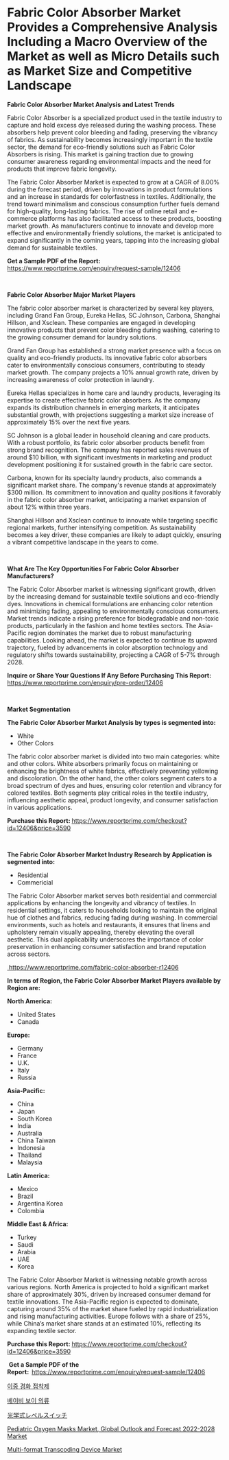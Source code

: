 <p><h1>Fabric Color Absorber Market Provides a Comprehensive Analysis Including a Macro Overview of the Market as well as Micro Details such as Market Size and Competitive Landscape</h1></p><p><strong>Fabric Color Absorber Market Analysis and Latest Trends</strong></p>
<p><p>Fabric Color Absorber is a specialized product used in the textile industry to capture and hold excess dye released during the washing process. These absorbers help prevent color bleeding and fading, preserving the vibrancy of fabrics. As sustainability becomes increasingly important in the textile sector, the demand for eco-friendly solutions such as Fabric Color Absorbers is rising. This market is gaining traction due to growing consumer awareness regarding environmental impacts and the need for products that improve fabric longevity.</p><p>The Fabric Color Absorber Market is expected to grow at a CAGR of 8.00% during the forecast period, driven by innovations in product formulations and an increase in standards for colorfastness in textiles. Additionally, the trend toward minimalism and conscious consumption further fuels demand for high-quality, long-lasting fabrics. The rise of online retail and e-commerce platforms has also facilitated access to these products, boosting market growth. As manufacturers continue to innovate and develop more effective and environmentally friendly solutions, the market is anticipated to expand significantly in the coming years, tapping into the increasing global demand for sustainable textiles.</p></p>
<p><strong>Get a Sample PDF of the Report:&nbsp;</strong> <a href="https://www.reportprime.com/enquiry/request-sample/12406">https://www.reportprime.com/enquiry/request-sample/12406</a></p>
<p>&nbsp;</p>
<p><strong>Fabric Color Absorber Major Market Players</strong></p>
<p><p>The fabric color absorber market is characterized by several key players, including Grand Fan Group, Eureka Hellas, SC Johnson, Carbona, Shanghai Hillson, and Xsclean. These companies are engaged in developing innovative products that prevent color bleeding during washing, catering to the growing consumer demand for laundry solutions.</p><p>Grand Fan Group has established a strong market presence with a focus on quality and eco-friendly products. Its innovative fabric color absorbers cater to environmentally conscious consumers, contributing to steady market growth. The company projects a 10% annual growth rate, driven by increasing awareness of color protection in laundry.</p><p>Eureka Hellas specializes in home care and laundry products, leveraging its expertise to create effective fabric color absorbers. As the company expands its distribution channels in emerging markets, it anticipates substantial growth, with projections suggesting a market size increase of approximately 15% over the next five years.</p><p>SC Johnson is a global leader in household cleaning and care products. With a robust portfolio, its fabric color absorber products benefit from strong brand recognition. The company has reported sales revenues of around $10 billion, with significant investments in marketing and product development positioning it for sustained growth in the fabric care sector.</p><p>Carbona, known for its specialty laundry products, also commands a significant market share. The company's revenue stands at approximately $300 million. Its commitment to innovation and quality positions it favorably in the fabric color absorber market, anticipating a market expansion of about 12% within three years.</p><p>Shanghai Hillson and Xsclean continue to innovate while targeting specific regional markets, further intensifying competition. As sustainability becomes a key driver, these companies are likely to adapt quickly, ensuring a vibrant competitive landscape in the years to come.</p></p>
<p>&nbsp;</p>
<p><strong>What Are The Key Opportunities For Fabric Color Absorber Manufacturers?</strong></p>
<p><p>The Fabric Color Absorber market is witnessing significant growth, driven by the increasing demand for sustainable textile solutions and eco-friendly dyes. Innovations in chemical formulations are enhancing color retention and minimizing fading, appealing to environmentally conscious consumers. Market trends indicate a rising preference for biodegradable and non-toxic products, particularly in the fashion and home textiles sectors. The Asia-Pacific region dominates the market due to robust manufacturing capabilities. Looking ahead, the market is expected to continue its upward trajectory, fueled by advancements in color absorption technology and regulatory shifts towards sustainability, projecting a CAGR of 5-7% through 2028.</p></p>
<p><strong>Inquire or Share Your Questions If Any Before Purchasing This Report:</strong> <a href="https://www.reportprime.com/enquiry/pre-order/12406">https://www.reportprime.com/enquiry/pre-order/12406</a></p>
<p>&nbsp;</p>
<p><strong>Market Segmentation</strong></p>
<p><strong>The Fabric Color Absorber Market Analysis by types is segmented into:</strong></p>
<p><ul><li>White</li><li>Other Colors</li></ul></p>
<p><p>The fabric color absorber market is divided into two main categories: white and other colors. White absorbers primarily focus on maintaining or enhancing the brightness of white fabrics, effectively preventing yellowing and discoloration. On the other hand, the other colors segment caters to a broad spectrum of dyes and hues, ensuring color retention and vibrancy for colored textiles. Both segments play critical roles in the textile industry, influencing aesthetic appeal, product longevity, and consumer satisfaction in various applications.</p></p>
<p><strong>Purchase this Report:&nbsp;</strong><a href="https://www.reportprime.com/checkout?id=12406&price=3590">https://www.reportprime.com/checkout?id=12406&price=3590</a></p>
<p>&nbsp;</p>
<p><strong>The Fabric Color Absorber Market Industry Research by Application is segmented into:</strong></p>
<p><ul><li>Residential</li><li>Commericial</li></ul></p>
<p><p>The Fabric Color Absorber market serves both residential and commercial applications by enhancing the longevity and vibrancy of textiles. In residential settings, it caters to households looking to maintain the original hue of clothes and fabrics, reducing fading during washing. In commercial environments, such as hotels and restaurants, it ensures that linens and upholstery remain visually appealing, thereby elevating the overall aesthetic. This dual applicability underscores the importance of color preservation in enhancing consumer satisfaction and brand reputation across sectors.</p></p>
<p><a href="https://www.reportprime.com/fabric-color-absorber-r12406">&nbsp;https://www.reportprime.com/fabric-color-absorber-r12406</a></p>
<p><strong>In terms of Region, the Fabric Color Absorber Market Players available by Region are:</strong></p>
<p>
    <p> <strong> North America: </strong>
        <ul>
            <li>United States</li>
            <li>Canada</li>
        </ul>
        </p> 
    <p> <strong> Europe: </strong>
        <ul>
            <li>Germany</li>
            <li>France</li>
            <li>U.K.</li>
            <li>Italy</li>
            <li>Russia</li>
        </ul>
        </p> 
    <p> <strong> Asia-Pacific: </strong>
        <ul>
            <li>China</li>
            <li>Japan</li>
            <li>South Korea</li>
            <li>India</li>
            <li>Australia</li>
            <li>China Taiwan</li>
            <li>Indonesia</li>
            <li>Thailand</li>
            <li>Malaysia</li>
        </ul>
        </p> 
    <p> <strong> Latin America: </strong>
        <ul>
            <li>Mexico</li>
            <li>Brazil</li>
            <li>Argentina Korea</li>
            <li>Colombia</li>
        </ul>
        </p> 
    <p> <strong> Middle East & Africa: </strong>
        <ul>
            <li>Turkey</li>
            <li>Saudi</li>
            <li>Arabia</li>
            <li>UAE</li>
            <li>Korea</li>
        </ul>
    </p>
    </p>
<p><p>The Fabric Color Absorber Market is witnessing notable growth across various regions. North America is projected to hold a significant market share of approximately 30%, driven by increased consumer demand for textile innovations. The Asia-Pacific region is expected to dominate, capturing around 35% of the market share fueled by rapid industrialization and rising manufacturing activities. Europe follows with a share of 25%, while China’s market share stands at an estimated 10%, reflecting its expanding textile sector.</p></p>
<p><strong>Purchase this Report: </strong><a href="https://www.reportprime.com/checkout?id=12406&price=3590">https://www.reportprime.com/checkout?id=12406&price=3590</a></p>
<p>&nbsp;<strong>Get a Sample PDF of the Report:&nbsp;&nbsp;</strong><a href="https://www.reportprime.com/enquiry/request-sample/12406">https://www.reportprime.com/enquiry/request-sample/12406</a></p>
<p><strong></strong></p>
<p><p><a href="https://medium.com/@robertojones8678/dual-curing-adhesives-market-%EC%9D%98-%EA%B8%80%EB%A1%9C%EB%B2%8C-%EC%8B%9C%EC%9E%A5-%EA%B0%9C%EC%9A%94%EB%8A%94-%EC%A0%84-%EC%84%B8%EA%B3%84-%EB%B0%8F-%EC%A3%BC%EC%9A%94-%EC%8B%9C%EC%9E%A5%EC%9D%98-%EC%82%B0%EC%97%85%EC%97%90-%EC%98%81%ED%96%A5%EC%9D%84-%EB%AF%B8%EC%B9%98%EB%8A%94-%EC%A3%BC%EC%9A%94-%ED%8A%B8%EB%A0%8C%EB%93%9C%EC%97%90-%EB%8C%80%ED%95%9C-%EB%8F%85%ED%8A%B9%ED%95%9C-%EA%B4%80%EC%A0%90%EC%9D%84-%EC%A0%9C%EA%B3%B5%ED%95%A9%EB%8B%88%EB%8B%A4-2bfbaefd184e">이중 경화 접착제</a></p><p><a href="https://medium.com/@wallacbahrtyinger567686/%EC%84%B8%EA%B3%84-baby-boy-clothing-market-%EC%9D%80-2024%EC%97%90%EC%84%9C-2031%EB%A1%9C-%EC%97%B0%ED%8F%89%EA%B7%A0-%EC%A6%9D%EA%B0%80%EC%9C%A8%EC%9D%84-%EB%B3%B4%EC%9D%BC-%EA%B2%83%EC%9C%BC%EB%A1%9C-%EC%98%88%EC%83%81%EB%90%A9%EB%8B%88%EB%8B%A4-8afb772f9bb9">베이비 보이 의류</a></p><p><a href="https://medium.com/@maudward1907/optical-level-switch-market-%E3%81%AF-%E3%82%B3%E3%82%B9%E3%83%88%E7%AE%A1%E7%90%86%E3%81%A8%E5%8A%B9%E7%8E%87%E5%90%91%E4%B8%8A%E3%82%92%E5%84%AA%E5%85%88%E3%81%97%E3%81%BE%E3%81%99-%E3%81%95%E3%82%89%E3%81%AB-%E5%A0%B1%E5%91%8A%E6%9B%B8%E3%81%AF%E5%B8%82%E5%A0%B4%E3%81%AE%E9%9C%80%E8%A6%81%E9%9D%A2%E3%81%A8%E4%BE%9B%E7%B5%A6%E9%9D%A2%E3%81%AE%E4%B8%A1%E6%96%B9%E3%82%92%E3%82%AB%E3%83%90%E3%83%BC%E3%81%97%E3%81%A6%E3%81%84%E3%81%BE%E3%81%99-optical-level-e9ea4bd5fa4d">光学式レベルスイッチ</a></p><p><a href="https://medium.com/@luke.russell779/the-comprehensive-pediatric-oxygen-masks-market-global-outlook-and-forecast-2022-2028-market-2b712e2128c7">Pediatric Oxygen Masks Market, Global Outlook and Forecast 2022-2028 Market</a></p><p><a href="https://issuu.com/reportprime-2/docs/multi-format-transcoding-device-mar_673d053726ec4a">Multi-format Transcoding Device Market</a></p></p>